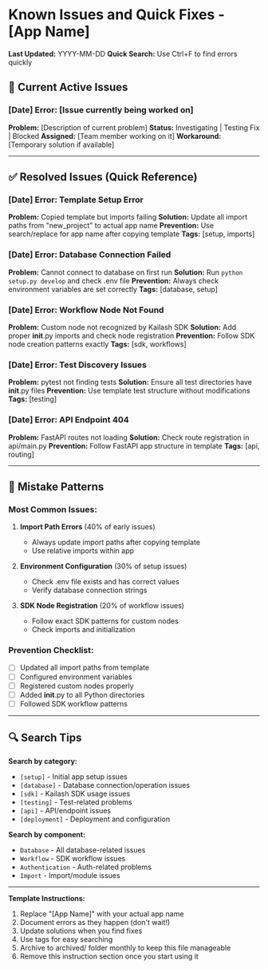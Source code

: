# Known Issues and Quick Fixes - [App Name]

**Last Updated:** YYYY-MM-DD
**Quick Search:** Use Ctrl+F to find errors quickly

## 🚨 Current Active Issues

### [Date] Error: [Issue currently being worked on]
**Problem:** [Description of current problem]
**Status:** Investigating | Testing Fix | Blocked
**Assigned:** [Team member working on it]
**Workaround:** [Temporary solution if available]

---

## ✅ Resolved Issues (Quick Reference)

### [Date] Error: Template Setup Error
**Problem:** Copied template but imports failing
**Solution:** Update all import paths from "new_project" to actual app name
**Prevention:** Use search/replace for app name after copying template
**Tags:** [setup, imports]

### [Date] Error: Database Connection Failed
**Problem:** Cannot connect to database on first run
**Solution:** Run `python setup.py develop` and check .env file
**Prevention:** Always check environment variables are set correctly
**Tags:** [database, setup]

### [Date] Error: Workflow Node Not Found
**Problem:** Custom node not recognized by Kailash SDK
**Solution:** Add proper __init__.py imports and check node registration
**Prevention:** Follow SDK node creation patterns exactly
**Tags:** [sdk, workflows]

### [Date] Error: Test Discovery Issues
**Problem:** pytest not finding tests
**Solution:** Ensure all test directories have __init__.py files
**Prevention:** Use template test structure without modifications
**Tags:** [testing]

### [Date] Error: API Endpoint 404
**Problem:** FastAPI routes not loading
**Solution:** Check route registration in api/main.py
**Prevention:** Follow FastAPI app structure in template
**Tags:** [api, routing]

---

## 📝 Mistake Patterns

### Most Common Issues:
1. **Import Path Errors** (40% of early issues)
   - Always update import paths after copying template
   - Use relative imports within app

2. **Environment Configuration** (30% of setup issues)
   - Check .env file exists and has correct values
   - Verify database connection strings

3. **SDK Node Registration** (20% of workflow issues)
   - Follow exact SDK patterns for custom nodes
   - Check imports and initialization

### Prevention Checklist:
- [ ] Updated all import paths from template
- [ ] Configured environment variables
- [ ] Registered custom nodes properly
- [ ] Added __init__.py to all Python directories
- [ ] Followed SDK workflow patterns

---

## 🔍 Search Tips

**Search by category:**
- `[setup]` - Initial app setup issues
- `[database]` - Database connection/operation issues
- `[sdk]` - Kailash SDK usage issues
- `[testing]` - Test-related problems
- `[api]` - API/endpoint issues
- `[deployment]` - Deployment and configuration

**Search by component:**
- `Database` - All database-related issues
- `Workflow` - SDK workflow issues
- `Authentication` - Auth-related problems
- `Import` - Import/module issues

---

**Template Instructions:**
1. Replace "[App Name]" with your actual app name
2. Document errors as they happen (don't wait!)
3. Update solutions when you find fixes
4. Use tags for easy searching
5. Archive to archived/ folder monthly to keep this file manageable
6. Remove this instruction section once you start using it
